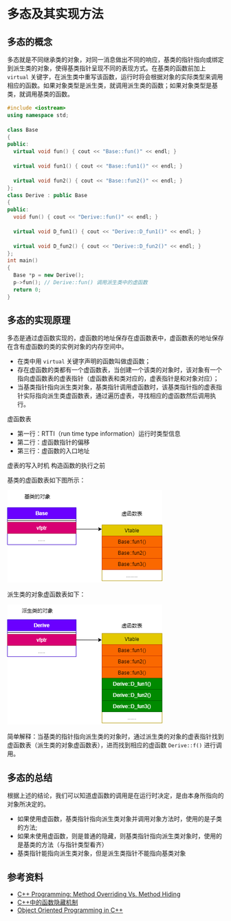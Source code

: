 # 多态及其实现方法

## 多态的概念

多态就是不同继承类的对象，对同一消息做出不同的响应，基类的指针指向或绑定到派生类的对象，使得基类指针呈现不同的表现方式。在基类的函数前加上 `virtual` 关键字，在派生类中重写该函数，运行时将会根据对象的实际类型来调用相应的函数。如果对象类型是派生类，就调用派生类的函数；如果对象类型是基类，就调用基类的函数。

```cpp
#include <iostream>
using namespace std;

class Base
{
public:
  virtual void fun() { cout << "Base::fun()" << endl; }

  virtual void fun1() { cout << "Base::fun1()" << endl; }

  virtual void fun2() { cout << "Base::fun2()" << endl; }
};
class Derive : public Base
{
public:
  void fun() { cout << "Derive::fun()" << endl; }

  virtual void D_fun1() { cout << "Derive::D_fun1()" << endl; }

  virtual void D_fun2() { cout << "Derive::D_fun2()" << endl; }
};
int main()
{
  Base *p = new Derive();
  p->fun(); // Derive::fun() 调用派生类中的虚函数
  return 0;
}
```

## 多态的实现原理

多态是通过虚函数实现的，虚函数的地址保存在虚函数表中，虚函数表的地址保存在含有虚函数的类的实例对象的内存空间中。

- 在类中用 `virtual` 关键字声明的函数叫做虚函数；
- 存在虚函数的类都有一个虚函数表，当创建一个该类的对象时，该对象有一个指向虚函数表的虚表指针（虚函数表和类对应的，虚表指针是和对象对应）；
- 当基类指针指向派生类对象，基类指针调用虚函数时，该基类指针指的虚表指针实际指向派生类虚函数表，通过遍历虚表，寻找相应的虚函数然后调用执行。

虚函数表

- 第一行：RTTI（run time type information）运行时类型信息
- 第二行：虚函数指针的偏移
- 第三行：虚函数的入口地址

虚表的写入时机 构造函数的执行之前

基类的虚函数表如下图所示：

![virtual_base](images/virtual_base.png)

派生类的对象虚函数表如下：

![virutal_derive](images/virtual_derive.png)

简单解释：当基类的指针指向派生类的对象时，通过派生类的对象的虚表指针找到虚函数表（派生类的对象虚函数表），进而找到相应的虚函数 `Derive::f()` 进行调用。

## 多态的总结

根据上述的结论，我们可以知道虚函数的调用是在运行时决定，是由本身所指向的对象所决定的。

- 如果使用虚函数，基类指针指向派生类对象并调用对象方法时，使用的是子类的方法;
- 如果未使用虚函数，则是普通的隐藏，则基类指针指向派生类对象时，使用的是基类的方法（与指针类型看齐）
- 基类指针能指向派生类对象，但是派生类指针不能指向基类对象

## 参考资料

- [C++ Programming: Method Overriding Vs. Method Hiding](http://ixodoi.expertscolumn.com/article/c-programming-method-overriding-vs-method-hiding)
- [C++中的函数隐藏机制](https://blog.csdn.net/niu91/article/details/109485455)
- [Object Oriented Programming in C++](https://www.geeksforgeeks.org/object-oriented-programming-in-cpp/)
